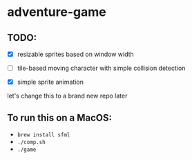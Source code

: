# adventure-game

## TODO:
 - [x] resizable sprites based on window width
 - [ ] tile-based moving character with simple collision detection
 - [x] simple sprite animation
 

 let's change this to a brand new repo later

 ## To run this on a MacOS:
 - `brew install sfml`
 - `./comp.sh`
 - `./game`

